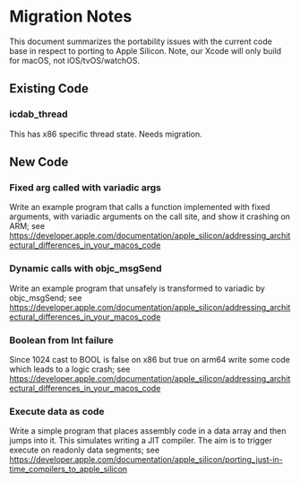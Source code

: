 # Migration Notes

This document summarizes the portability issues with the current code base in respect to porting
to Apple Silicon.  Note, our Xcode will only build for macOS, not iOS/tvOS/watchOS.

## Existing Code

### icdab_thread

This has x86 specific thread state.  Needs migration.

## New Code

### Fixed arg called with variadic args

Write an example program that calls a function implemented with fixed arguments, with variadic arguments on the call site, and show it crashing on ARM; see https://developer.apple.com/documentation/apple_silicon/addressing_architectural_differences_in_your_macos_code


### Dynamic calls with objc_msgSend

Write an example program that unsafely is transformed to variadic by objc_msgSend; see https://developer.apple.com/documentation/apple_silicon/addressing_architectural_differences_in_your_macos_code

### Boolean from Int failure

Since 1024 cast to BOOL is false on x86 but true on arm64 write some code which leads to a logic crash; see https://developer.apple.com/documentation/apple_silicon/addressing_architectural_differences_in_your_macos_code

### Execute data as code

Write a simple program that places assembly code in a data array and then jumps into it.  This simulates writing a JIT compiler.  The aim is to trigger execute on readonly data segments; see https://developer.apple.com/documentation/apple_silicon/porting_just-in-time_compilers_to_apple_silicon
